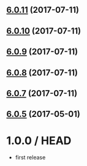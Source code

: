 <a name="6.0.11"></a>
## [6.0.11](https://github.com/cheminfo-js/test/compare/v6.0.10...v6.0.11) (2017-07-11)



<a name="6.0.10"></a>
## [6.0.10](https://github.com/cheminfo-js/test/compare/v6.0.9...v6.0.10) (2017-07-11)



<a name="6.0.9"></a>
## [6.0.9](https://github.com/cheminfo-js/test/compare/v6.0.8...v6.0.9) (2017-07-11)



<a name="6.0.8"></a>
## [6.0.8](https://github.com/cheminfo-js/test/compare/v6.0.7...v6.0.8) (2017-07-11)



<a name="6.0.7"></a>
## [6.0.7](https://github.com/cheminfo-js/test/compare/v6.0.6...v6.0.7) (2017-07-11)



<a name="6.0.5"></a>
## [6.0.5](https://github.com/cheminfo-js/test/compare/v6.0.4...v6.0.5) (2017-05-01)



1.0.0 / HEAD
============

* first release
